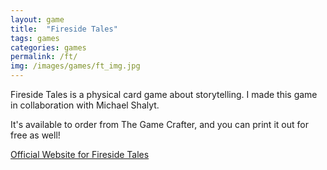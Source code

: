 ```yaml
---
layout: game
title:  "Fireside Tales"
tags: games
categories: games
permalink: /ft/
img: /images/games/ft_img.jpg
---
```

Fireside Tales is a physical card game about storytelling. I made this game in collaboration with Michael Shalyt.

It's available to order from The Game Crafter, and you can print it out for free as well!

[Official Website for Fireside Tales](http://fireside-tales.blogspot.co.il/)
